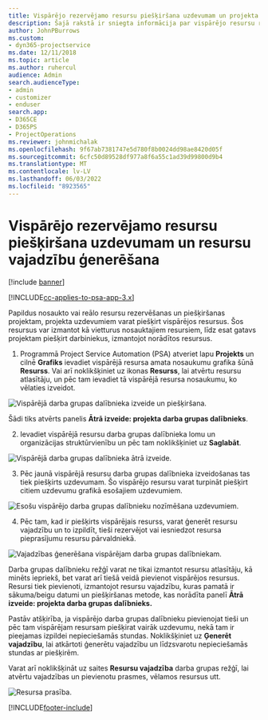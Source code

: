 ```yaml
---
title: Vispārējo rezervējamo resursu piešķiršana uzdevumam un projekta darba grupai
description: Šajā rakstā ir sniegta informācija par vispārējo resursu rezervēšanu uzdevumiem un projektu darba grupām.
author: JohnPBurrows
ms.custom:
- dyn365-projectservice
ms.date: 12/11/2018
ms.topic: article
ms.author: ruhercul
audience: Admin
search.audienceType:
- admin
- customizer
- enduser
search.app:
- D365CE
- D365PS
- ProjectOperations
ms.reviewer: johnmichalak
ms.openlocfilehash: 9f67ab7381747e5d780f8b0024dd98ae8420d05f
ms.sourcegitcommit: 6cfc50d89528df977a8f6a55c1ad39d99800d9b4
ms.translationtype: MT
ms.contentlocale: lv-LV
ms.lasthandoff: 06/03/2022
ms.locfileid: "8923565"
---
```

# <a name="assign-generic-bookable-resources-to-a-task-and-generate-resource-requirements"></a>Vispārējo rezervējamo resursu piešķiršana uzdevumam un resursu vajadzību ģenerēšana 

[!include [banner](../includes/psa-now-project-operations.md)]

[!INCLUDE[cc-applies-to-psa-app-3.x](../includes/cc-applies-to-psa-app-3x.md)]

Papildus nosaukto vai reālo resursu rezervēšanas un piešķiršanas projektam, projekta uzdevumiem varat piešķirt vispārējos resursus. Šos resursus var izmantot kā vietturus nosauktajiem resursiem, līdz esat gatavs projektam piešķirt darbiniekus, izmantojot norādītos resursus. 

1. Programmā Project Service Automation (PSA) atveriet lapu **Projekts** un cilnē **Grafiks** ievadiet vispārējā resursa amata nosaukumu grafika šūnā **Resurss**. Vai arī noklikšķiniet uz ikonas **Resurss**, lai atvērtu resursu atlasītāju, un pēc tam ievadiet tā vispārējā resursa nosaukumu, ko vēlaties izveidot.

![Vispārējā darba grupas dalībnieka izveide un piešķiršana.](media/RM-how-to-9.png)

Šādi tiks atvērts panelis **Ātrā izveide: projekta darba grupas dalībnieks**. 

2. Ievadiet vispārējā resursu darba grupas dalībnieka lomu un organizācijas struktūrvienību un pēc tam noklikšķiniet uz **Saglabāt**.

![Vispārējā darba grupas dalībnieka ātrā izveide.](media/RM-how-to-10.png)

3. Pēc jaunā vispārējā resursu darba grupas dalībnieka izveidošanas tas tiek piešķirts uzdevumam. Šo vispārējo resursu varat turpināt piešķirt citiem uzdevumu grafikā esošajiem uzdevumiem.

![Esošu vispārējo darba grupas dalībnieku nozīmēšana uzdevumiem.](media/RM-how-to-11.png)

4. Pēc tam, kad ir piešķirts vispārējais resurss, varat ģenerēt resursu vajadzību un to izpildīt, tieši rezervējot vai iesniedzot resursa pieprasījumu resursu pārvaldniekā.

![Vajadzības ģenerēšana vispārējam darba grupas dalībniekam.](media/RM-how-to-12.png)

Darba grupas dalībnieku režģī varat ne tikai izmantot resursu atlasītāju, kā minēts iepriekš, bet varat arī tiešā veidā pievienot vispārējos resursus. Resursi tiek pievienoti, izmantojot resursu vajadzību, kuras pamatā ir sākuma/beigu datumi un piešķiršanas metode, kas norādīta panelī **Ātrā izveide: projekta darba grupas dalībnieks.**

Pastāv atšķirība, ja vispārējo darba grupas dalībnieku pievienojat tieši un pēc tam vispārējam resursam piešķirat vairāk uzdevumu, nekā tam ir pieejamas izpildei nepieciešamās stundas. Noklikšķiniet uz **Ģenerēt vajadzību**, lai atkārtoti ģenerētu vajadzību un līdzsvarotu nepieciešamās stundas ar piešķirēm.

Varat arī noklikšķināt uz saites **Resursu vajadzība** darba grupas režģī, lai atvērtu vajadzības un pievienotu prasmes, vēlamos resursus utt.

![Resursa prasība.](media/RM-how-to-13.png)



[!INCLUDE[footer-include](../includes/footer-banner.md)]
